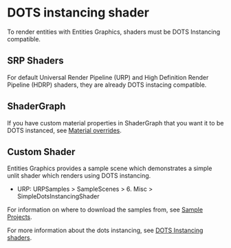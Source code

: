 # DOTS instancing shader

To render entities with Entities Graphics, shaders must be DOTS Instancing compatible.

## SRP Shaders

For default Universal Render Pipeline (URP) and High Definition Render Pipeline (HDRP) shaders, they are already DOTS instacing compatible.

## ShaderGraph

If you have custom material properties in ShaderGraph that you want it to be DOTS instanced, see [Material overrides](material-overrides.md).

## Custom Shader

Entities Graphics provides a sample scene which demonstrates a simple unlit shader which renders using DOTS instancing.

- URP: URPSamples > SampleScenes > 6. Misc > SimpleDotsInstancingShader

For information on where to download the samples from, see [Sample Projects](sample-projects.md).

For more information about the dots instancing, see [DOTS Instancing shaders](xref:dots-instancing-shaders).